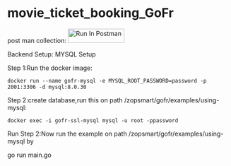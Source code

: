 # movie_ticket_booking_GoFr
post man collection:
[<img src="https://run.pstmn.io/button.svg" alt="Run In Postman" style="width: 128px; height: 32px;">](https://god.gw.postman.com/run-collection/29276299-0baea594-88ed-4f28-8cb6-2fc31d49d8a0?action=collection%2Ffork&source=rip_markdown&collection-url=entityId%3D29276299-0baea594-88ed-4f28-8cb6-2fc31d49d8a0%26entityType%3Dcollection%26workspaceId%3D5614569b-b9a7-493f-8e16-3f436759bee4)

Backend Setup:
MYSQL Setup

Step 1:Run the docker image:

    docker run --name gofr-mysql -e MYSQL_ROOT_PASSWORD=password -p 2001:3306 -d mysql:8.0.30

Step 2:create database,run this on path /zopsmart/gofr/examples/using-mysql:

    docker exec -i gofr-ssl-mysql mysql -u root -ppassword

Run
Step 2:Now run the example on path /zopsmart/gofr/examples/using-mysql by

go run main.go
